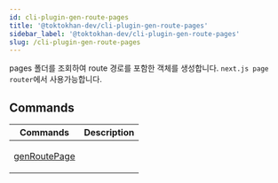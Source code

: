 ```yaml
---
id: cli-plugin-gen-route-pages
title: '@toktokhan-dev/cli-plugin-gen-route-pages'
sidebar_label: '@toktokhan-dev/cli-plugin-gen-route-pages'
slug: /cli-plugin-gen-route-pages
---
```


pages 폴더를 조회하여 route 경로를 포함한 객체를 생성합니다. `next.js page router`에서 사용가능합니다.

## Commands

<table>
<thead>
<tr>
<th>Commands</th>
<th>Description</th>
</tr>
</thead>
<tbody>
<tr><td>

[genRoutePage](./cli-plugin-gen-route-pages.genroutepage)

</td>

<td>

</td></tr>
</tbody>
</table>
